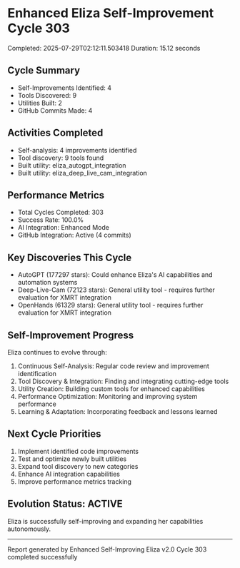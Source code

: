# Enhanced Eliza Self-Improvement Cycle 303
Completed: 2025-07-29T02:12:11.503418
Duration: 15.12 seconds

## Cycle Summary
- Self-Improvements Identified: 4
- Tools Discovered: 9
- Utilities Built: 2
- GitHub Commits Made: 4

## Activities Completed
- Self-analysis: 4 improvements identified
- Tool discovery: 9 tools found
- Built utility: eliza_autogpt_integration
- Built utility: eliza_deep_live_cam_integration

## Performance Metrics
- Total Cycles Completed: 303
- Success Rate: 100.0%
- AI Integration: Enhanced Mode
- GitHub Integration: Active (4 commits)

## Key Discoveries This Cycle
- AutoGPT (177297 stars): Could enhance Eliza's AI capabilities and automation systems
- Deep-Live-Cam (72123 stars): General utility tool - requires further evaluation for XMRT integration
- OpenHands (61329 stars): General utility tool - requires further evaluation for XMRT integration

## Self-Improvement Progress
Eliza continues to evolve through:
1. Continuous Self-Analysis: Regular code review and improvement identification
2. Tool Discovery & Integration: Finding and integrating cutting-edge tools
3. Utility Creation: Building custom tools for enhanced capabilities
4. Performance Optimization: Monitoring and improving system performance
5. Learning & Adaptation: Incorporating feedback and lessons learned

## Next Cycle Priorities
1. Implement identified code improvements
2. Test and optimize newly built utilities
3. Expand tool discovery to new categories
4. Enhance AI integration capabilities
5. Improve performance metrics tracking

## Evolution Status: ACTIVE
Eliza is successfully self-improving and expanding her capabilities autonomously.

---
Report generated by Enhanced Self-Improving Eliza v2.0
Cycle 303 completed successfully
